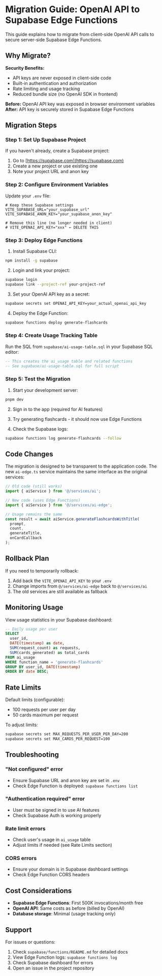 # Migration Guide: OpenAI API to Supabase Edge Functions

This guide explains how to migrate from client-side OpenAI API calls to secure server-side Supabase Edge Functions.

## Why Migrate?

**Security Benefits:**
- API keys are never exposed in client-side code
- Built-in authentication and authorization
- Rate limiting and usage tracking
- Reduced bundle size (no OpenAI SDK in frontend)

**Before:** OpenAI API key was exposed in browser environment variables
**After:** API key is securely stored in Supabase Edge Functions

## Migration Steps

### Step 1: Set Up Supabase Project

If you haven't already, create a Supabase project:

1. Go to [https://supabase.com](https://supabase.com)
2. Create a new project or use existing one
3. Note your project URL and anon key

### Step 2: Configure Environment Variables

Update your `.env` file:

```env
# Keep these Supabase settings
VITE_SUPABASE_URL="your_supabase_url"
VITE_SUPABASE_ANON_KEY="your_supabase_anon_key"

# Remove this line (no longer needed in client)
# VITE_OPENAI_API_KEY="xxx" ← DELETE THIS
```

### Step 3: Deploy Edge Functions

1. Install Supabase CLI:
```bash
npm install -g supabase
```

2. Login and link your project:
```bash
supabase login
supabase link --project-ref your-project-ref
```

3. Set your OpenAI API key as a secret:
```bash
supabase secrets set OPENAI_API_KEY=your_actual_openai_api_key
```

4. Deploy the Edge Function:
```bash
supabase functions deploy generate-flashcards
```

### Step 4: Create Usage Tracking Table

Run the SQL from `supabase/ai-usage-table.sql` in your Supabase SQL editor:

```sql
-- This creates the ai_usage table and related functions
-- See supabase/ai-usage-table.sql for full script
```

### Step 5: Test the Migration

1. Start your development server:
```bash
pnpm dev
```

2. Sign in to the app (required for AI features)

3. Try generating flashcards - it should now use Edge Functions

4. Check the Supabase logs:
```bash
supabase functions log generate-flashcards --follow
```

## Code Changes

The migration is designed to be transparent to the application code. The new `ai-edge.ts` service maintains the same interface as the original services:

```typescript
// Old code (still works)
import { aiService } from '@/services/ai';

// New code (uses Edge Functions)
import { aiService } from '@/services/ai-edge';

// Usage remains the same
const result = await aiService.generateFlashcardsWithTitle(
  prompt,
  count,
  generateTitle,
  onCardCallback
);
```

## Rollback Plan

If you need to temporarily rollback:

1. Add back the `VITE_OPENAI_API_KEY` to your `.env`
2. Change imports from `@/services/ai-edge` back to `@/services/ai`
3. The old services are still available as fallback

## Monitoring Usage

View usage statistics in your Supabase dashboard:

```sql
-- Daily usage per user
SELECT 
  user_id,
  DATE(timestamp) as date,
  SUM(request_count) as requests,
  SUM(cards_generated) as total_cards
FROM ai_usage
WHERE function_name = 'generate-flashcards'
GROUP BY user_id, DATE(timestamp)
ORDER BY date DESC;
```

## Rate Limits

Default limits (configurable):
- 100 requests per user per day
- 50 cards maximum per request

To adjust limits:
```bash
supabase secrets set MAX_REQUESTS_PER_USER_PER_DAY=200
supabase secrets set MAX_CARDS_PER_REQUEST=100
```

## Troubleshooting

### "Not configured" error
- Ensure Supabase URL and anon key are set in `.env`
- Check Edge Function is deployed: `supabase functions list`

### "Authentication required" error
- User must be signed in to use AI features
- Check Supabase Auth is working properly

### Rate limit errors
- Check user's usage in `ai_usage` table
- Adjust limits if needed (see Rate Limits section)

### CORS errors
- Ensure your domain is in Supabase dashboard settings
- Check Edge Function CORS headers

## Cost Considerations

- **Supabase Edge Functions**: First 500K invocations/month free
- **OpenAI API**: Same costs as before (billed by OpenAI)
- **Database storage**: Minimal (usage tracking only)

## Support

For issues or questions:
1. Check `supabase/functions/README.md` for detailed docs
2. View Edge Function logs: `supabase functions log`
3. Check Supabase dashboard for errors
4. Open an issue in the project repository